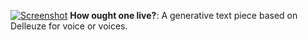 [![Screenshot](/img/work/proj-5/1.png)](https://www.vgiles.net/projects/text/2/index.html)
**How ought one live?**: A generative text piece based on Delleuze for voice or voices. 